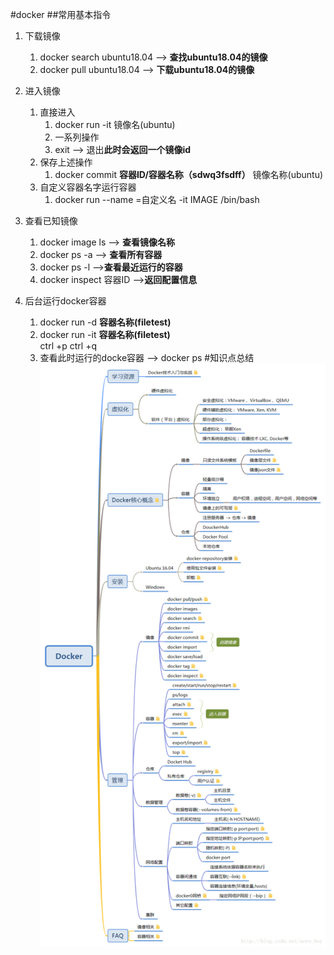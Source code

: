 #docker
##常用基本指令
1. 下载镜像
   1. docker search ubuntu18.04 --> **查找ubuntu18.04的镜像**
   2. docker pull ubuntu18.04 --> **下载ubuntu18.04的镜像**

2. 进入镜像
   1. 直接进入
      1. docker run -it 镜像名(ubuntu) 
      2. 一系列操作
      3. exit --> 退出**此时会返回一个镜像id**
   2. 保存上述操作 
      1. docker commit **容器ID/容器名称（sdwq3fsdff）**  镜像名称(ubuntu)
   3. 自定义容器名字运行容器
      1. docker run --name =自定义名 -it IMAGE /bin/bash

3. 查看已知镜像
   1. docker image ls --> **查看镜像名称**
   2. docker ps -a --> **查看所有容器**
   3. docker ps -l -->**查看最近运行的容器** 
   4. docker inspect 容器ID -->**返回配置信息**

4. 后台运行docker容器
   1. docker run -d **容器名称(filetest)** 
   2. docker run -it **容器名称(filetest)**<br/>ctrl +p ctrl +q
   3. 查看此时运行的docke容器 --> docker ps
#知识点总结
![image](docker.png)
